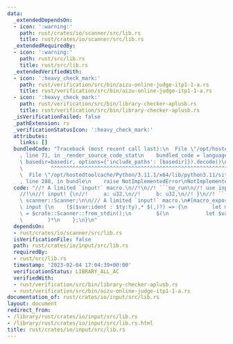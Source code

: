 ```yaml
---
data:
  _extendedDependsOn:
  - icon: ':warning:'
    path: rust/crates/io/scanner/src/lib.rs
    title: rust/crates/io/scanner/src/lib.rs
  _extendedRequiredBy:
  - icon: ':warning:'
    path: rust/src/lib.rs
    title: rust/src/lib.rs
  _extendedVerifiedWith:
  - icon: ':heavy_check_mark:'
    path: rust/verification/src/bin/aizu-online-judge-itp1-1-a.rs
    title: rust/verification/src/bin/aizu-online-judge-itp1-1-a.rs
  - icon: ':heavy_check_mark:'
    path: rust/verification/src/bin/library-checker-aplusb.rs
    title: rust/verification/src/bin/library-checker-aplusb.rs
  _isVerificationFailed: false
  _pathExtension: rs
  _verificationStatusIcon: ':heavy_check_mark:'
  attributes:
    links: []
  bundledCode: "Traceback (most recent call last):\n  File \"/opt/hostedtoolcache/Python/3.11.1/x64/lib/python3.11/site-packages/onlinejudge_verify/documentation/build.py\"\
    , line 71, in _render_source_code_stat\n    bundled_code = language.bundle(stat.path,\
    \ basedir=basedir, options={'include_paths': [basedir]}).decode()\n          \
    \         ^^^^^^^^^^^^^^^^^^^^^^^^^^^^^^^^^^^^^^^^^^^^^^^^^^^^^^^^^^^^^^^^^^^^^^^^^^^^^^^^^\n\
    \  File \"/opt/hostedtoolcache/Python/3.11.1/x64/lib/python3.11/site-packages/onlinejudge_verify/languages/rust.py\"\
    , line 288, in bundle\n    raise NotImplementedError\nNotImplementedError\n"
  code: "//! A limited `input!` macro.\n//!\n//! ```no_run\n//! use input::input;\n\
    //!\n//! input! {\n//!     a: u32,\n//!     b: u32,\n//! }\n//! ```\n\npub use\
    \ scanner::Scanner;\n\n/// A limited `input!` macro.\n#[macro_export]\nmacro_rules!\
    \ input {\n    ($($var:ident : $ty:ty),* $(,)?) => {\n        let mut __scanner\
    \ = $crate::Scanner::from_stdin();\n        $(\n            let $var = __scanner.read::<$ty>();\n\
    \        )*\n    };\n}\n"
  dependsOn:
  - rust/crates/io/scanner/src/lib.rs
  isVerificationFile: false
  path: rust/crates/io/input/src/lib.rs
  requiredBy:
  - rust/src/lib.rs
  timestamp: '2023-02-04 17:04:39+00:00'
  verificationStatus: LIBRARY_ALL_AC
  verifiedWith:
  - rust/verification/src/bin/library-checker-aplusb.rs
  - rust/verification/src/bin/aizu-online-judge-itp1-1-a.rs
documentation_of: rust/crates/io/input/src/lib.rs
layout: document
redirect_from:
- /library/rust/crates/io/input/src/lib.rs
- /library/rust/crates/io/input/src/lib.rs.html
title: rust/crates/io/input/src/lib.rs
---
```

